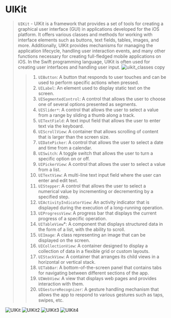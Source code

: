 # UIKit
> `UIKit` - UIKit is a framework that provides a set of tools for creating a graphical user interface (GUI) in applications developed for the iOS platform. It offers various classes and methods for working with interface elements such as buttons, text fields, tables, images, and more. Additionally, UIKit provides mechanisms for managing the application lifecycle, handling user interaction events, and many other functions necessary for creating full-fledged mobile applications on iOS. In the Swift programming language, UIKit is often used for creating user interfaces and handling user input.
![uikit_classes copy](https://github.com/mrgsdev/Swiftbook/assets/157994617/146a44b4-85ec-4165-b496-e8f38fbb6b1b)
>> 1. `UIButton`: A button that responds to user touches and can be used to perform specific actions when pressed.  
>> 2. `UILabel`: An element used to display static text on the screen.
>> 3. `UISegmentedControl`: A control that allows the user to choose one of several options presented as segments.
>> 4. `UISlider*`: A control that allows the user to select a value from a range by sliding a thumb along a track.
>> 5. `UITextField`: A text input field that allows the user to enter text via the keyboard.
>> 6. `UIScrollView`: A container that allows scrolling of content that is larger than the screen size.
>> 7. `UIDatePicker`: A control that allows the user to select a date and time from a calendar.
>> 8. `UISwitch`: A toggle switch that allows the user to turn a specific option on or off.
>> 9. `UIPickerView`: A control that allows the user to select a value from a list.
>> 10. `UITextView`: A multi-line text input field where the user can enter and edit text.
>> 11. `UIStepper`: A control that allows the user to select a numerical value by incrementing or decrementing by a specified step.
>> 12. `UIActivityIndicatorView`: An activity indicator that is displayed during the execution of a long-running operation.
>> 13. `UIProgressView`: A progress bar that displays the current progress of a specific operation.
>> 14. `UITableView`*: A component that displays structured data in the form of a list, with the ability to scroll.
>> 15. `UIImage`: A class representing an image that can be displayed on the screen.
>> 16. `UICollectionView`: A container designed to display a collection of data in a flexible grid or custom layouts.
>> 17. `UIStackView`: A container that arranges its child views in a horizontal or vertical stack.
>> 18. `UITabBar`: A bottom-of-the-screen panel that contains tabs for navigating between different sections of the app.
>> 19. `UIWebView`: A view that displays web pages and provides interaction with them.
>> 20. `UIGestureRecognizer`: A gesture handling mechanism that allows the app to respond to various gestures such as taps, swipes, etc.


![UIKit](https://github.com/mrgsdev/Swiftbook/assets/157994617/78ac2bd1-2fbc-4e37-af61-2dcef2062fb9)
![UIKit2](https://github.com/mrgsdev/Swiftbook/assets/157994617/b5e3c09b-823b-4377-a8f5-434172c285af)
![UIKit3](https://github.com/mrgsdev/Swiftbook/assets/157994617/d47076c8-3714-44ca-b5f4-3b046101244d)
![UIKit4](https://github.com/mrgsdev/Swiftbook/assets/157994617/91a3215f-f610-40bc-815c-13d04fce10cd)


